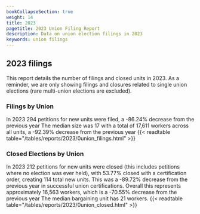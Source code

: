 ```yaml
---
bookCollapseSection: true
weight: 14
title: 2023
pagetitle: 2023 Union Filing Report
description: Data on union election filings in 2023
keywords: union filings
---
```


## 2023 filings

This report details the number of filings and closed units in 2023. As a reminder, we are only showing filings and closures related to single union elections (rare multi-union elections are excluded).

### Filings by Union
In 2023 294 petitions for new units were filed, a -86.24% decrease from the previous year The median size was 17 with a total of 17,611 workers across all units, a -92.39% decrease from the previous year
{{< readtable table="/tables/reports/2023/0union_filings.html" >}}

### Closed Elections by Union
In 2023 212 petitions for new units were closed (this includes petitions where no election was ever held), with 53.77% closed with a certification order, creating 114 total new units. This was a -89.72% decrease from the previous year in successful union certifications. Overall this represents approximately 16,563 workers, which is a -70.55% decrease from the previous year The median bargaining unit has 21 workers.
{{< readtable table="/tables/reports/2023/0union_closed.html" >}}
